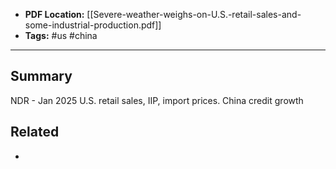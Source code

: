 
- **PDF Location:** [[Severe-weather-weighs-on-U.S.-retail-sales-and-some-industrial-production.pdf]]
- **Tags:** #us #china 

---
## Summary

NDR - Jan 2025 U.S. retail sales, IIP, import prices. China credit growth
## Related
- 


